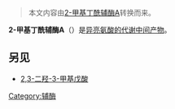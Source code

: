 > 本文内容由[2-甲基丁酰辅酶A](https://zh.wikipedia.org/wiki/2-甲基丁酰辅酶A)转换而来。


**2-甲基丁酰辅酶A**（）是[异亮氨酸的代谢中间产物](https://zh.wikipedia.org/wiki/异亮氨酸 "wikilink")。

## 另见

  - [2,3-二羟-3-甲基戊酸](../Page/2,3-二羟-3-甲基戊酸.md "wikilink")

[Category:辅酶](https://zh.wikipedia.org/wiki/Category:辅酶 "wikilink")